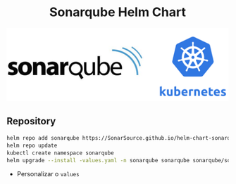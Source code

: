 <h1 align="center">Sonarqube Helm Chart</h1>

<p align="center">
  <img alt="sonar-helm" src="../../images/sonar-helm.png">
</p>

## Repository

```bash
helm repo add sonarqube https://SonarSource.github.io/helm-chart-sonarqube
helm repo update
kubectl create namespace sonarqube
helm upgrade --install -values.yaml -n sonarqube sonarqube sonarqube/sonarqube
```
- Personalizar o `values`


